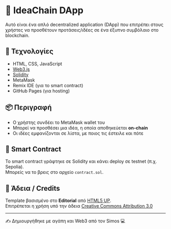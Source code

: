 # 🧠 IdeaChain DApp

Αυτό είναι ένα απλό decentralized application (DApp) που επιτρέπει στους χρήστες να προσθέτουν προτάσεις/ιδέες σε ένα έξυπνο συμβόλαιο στο blockchain.

## 🚀 Τεχνολογίες

- HTML, CSS, JavaScript
- [Web3.js](https://web3js.readthedocs.io/)
- [Solidity](https://soliditylang.org/)
- MetaMask
- Remix IDE (για το smart contract)
- GitHub Pages (για hosting)

## 📦 Περιγραφή

- Ο χρήστης συνδέει το MetaMask wallet του
- Μπορεί να προσθέσει μια ιδέα, η οποία αποθηκεύεται **on-chain**
- Οι ιδέες εμφανίζονται σε λίστα, με ποιος τις έστειλε και πότε

## 🔗 Smart Contract

Το smart contract γράφτηκε σε Solidity και κάνει deploy σε testnet (π.χ. Sepolia).  
Μπορείς να το βρεις στο αρχείο `contract.sol`.

## 📄 Άδεια / Credits

Template βασισμένο στο **Editorial** από [HTML5 UP](https://html5up.net/editorial).  
Επιτρέπεται η χρήση υπό την άδεια [Creative Commons Attribution 3.0](https://html5up.net/license)

---

✍️ Δημιουργήθηκε με αγάπη και Web3 από τον Simos 💻

